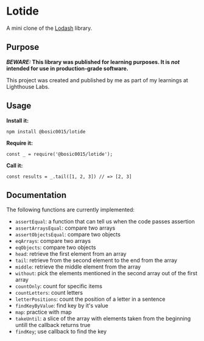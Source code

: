 # Lotide

A mini clone of the [Lodash](https://lodash.com) library.

## Purpose

**_BEWARE:_ This library was published for learning purposes. It is _not_ intended for use in production-grade software.**

This project was created and published by me as part of my learnings at Lighthouse Labs. 

## Usage

**Install it:**

`npm install @bosic0015/lotide`

**Require it:**

`const _ = require('@bosic0015/lotide');`

**Call it:**

`const results = _.tail([1, 2, 3]) // => [2, 3]`

## Documentation

The following functions are currently implemented:

* `assertEqual`: a function that can tell us when the code passes assertion
* `assertArraysEqual`: compare two arrays
* `assertObjectsEqual`: compare two objects
* `eqArrays`: compare two arrays
* `eqObjects`: compare two objects
* `head`: retrieve the first element from an array
* `tail`: retrieve from the second element to the end from the array
* `middle`: retrieve the middle element from the array
* `without`: pick the elements mentioned in the second array out of the first array
* `countOnly`: count for specific items
* `countLetters`: count letters
* `letterPositions`: count the position of a letter in a sentence
* `findKeyByValue`: find key by it's value
* `map`: practice with map
* `takeUntil`: a slice of the array with elements taken from the beginning untill the callback returns true
* `findKey`; use callback to find the key